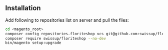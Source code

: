 ## Installation

Add following to repositories list on server and pull the files:

```bash
cd <magento_root>
composer config repositories.floriteshop vcs git@github.com:swissup/floriteshop.git
composer require swissup/floriteshop --no-dev
bin/magento setup:upgrade
```
